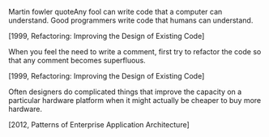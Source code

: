 Martin fowler quoteAny fool can write code that a computer can understand. Good programmers write
code that humans can understand.

[1999, Refactoring: Improving the Design of Existing Code]

When you feel the need to write a comment, first try to refactor the code so
that any comment becomes superfluous.

[1999, Refactoring: Improving the Design of Existing Code]

Often designers do complicated things that improve the capacity on a particular
hardware platform when it might actually be cheaper to buy more hardware.

[2012, Patterns of Enterprise Application Architecture]
